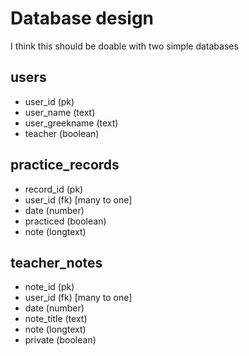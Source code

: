 # Database design

I think this should be doable with two simple databases

## users

* user_id (pk)
* user_name (text)
* user_greekname (text)
* teacher (boolean)

## practice_records

* record_id (pk)
* user_id (fk) [many to one]
* date (number)
* practiced (boolean)
* note (longtext)

## teacher_notes

* note_id (pk)
* user_id (fk) [many to one]
* date (number)
* note_title (text)
* note (longtext)
* private (boolean)